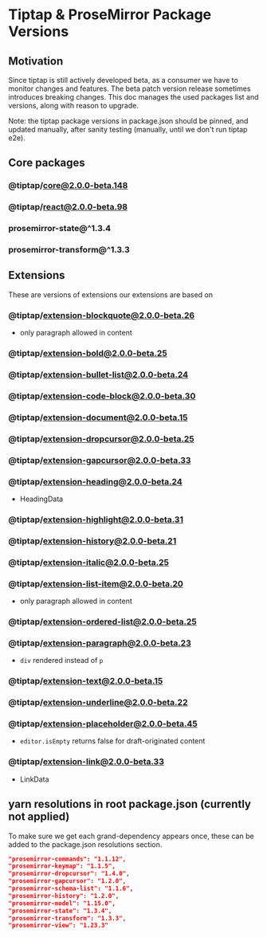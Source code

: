 # Tiptap & ProseMirror Package Versions

## Motivation

Since tiptap is still actively developed beta, as a consumer we have to monitor changes and features. The beta patch version release sometimes introduces breaking changes. This doc manages the used packages list and versions, along with reason to upgrade.

Note: the tiptap package versions in package.json should be pinned, and updated manually, after sanity testing (manually, until we don't run tiptap e2e).

## Core packages

### @tiptap/core@2.0.0-beta.148

### @tiptap/react@2.0.0-beta.98

### prosemirror-state@^1.3.4

### prosemirror-transform@^1.3.3

## Extensions

These are versions of extensions our extensions are based on

### @tiptap/extension-blockquote@2.0.0-beta.26

- only paragraph allowed in content

### @tiptap/extension-bold@2.0.0-beta.25

### @tiptap/extension-bullet-list@2.0.0-beta.24

### @tiptap/extension-code-block@2.0.0-beta.30

### @tiptap/extension-document@2.0.0-beta.15

### @tiptap/extension-dropcursor@2.0.0-beta.25

### @tiptap/extension-gapcursor@2.0.0-beta.33

### @tiptap/extension-heading@2.0.0-beta.24

- HeadingData

### @tiptap/extension-highlight@2.0.0-beta.31

### @tiptap/extension-history@2.0.0-beta.21

### @tiptap/extension-italic@2.0.0-beta.25

### @tiptap/extension-list-item@2.0.0-beta.20

- only paragraph allowed in content

### @tiptap/extension-ordered-list@2.0.0-beta.25

### @tiptap/extension-paragraph@2.0.0-beta.23

- `div` rendered instead of `p`

### @tiptap/extension-text@2.0.0-beta.15

### @tiptap/extension-underline@2.0.0-beta.22

### @tiptap/extension-placeholder@2.0.0-beta.45

- `editor.isEmpty` returns false for draft-originated content

### @tiptap/extension-link@2.0.0-beta.33

- LinkData

## yarn resolutions in root package.json (currently not applied)

To make sure we get each grand-dependency appears once, these can be added to the package.json resolutions section.

```json
"prosemirror-commands": "1.1.12",
"prosemirror-keymap": "1.1.5",
"prosemirror-dropcursor": "1.4.0",
"prosemirror-gapcursor": "1.2.0",
"prosemirror-schema-list": "1.1.6",
"prosemirror-history": "1.2.0",
"prosemirror-model": "1.15.0",
"prosemirror-state": "1.3.4",
"prosemirror-transform": "1.3.3",
"prosemirror-view": "1.23.3"

```
